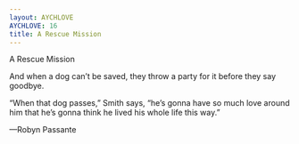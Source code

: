 ```yaml
---
layout: AYCHLOVE
AYCHLOVE: 16
title: A Rescue Mission
---
```


A Rescue Mission

And when a dog can’t be saved, they throw a party for it before they say goodbye.

“When that dog passes,” Smith says, “he’s gonna have so much love around him that he’s gonna think he lived his whole life this way.”

—Robyn Passante
